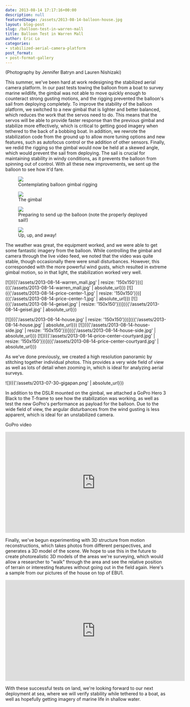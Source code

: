 ```yaml
---
date: 2013-08-14 17:17:16+00:00
description: null
featuredImage: /assets/2013-08-14-balloon-house.jpg
layout: blog-post
slug: /balloon-test-in-warren-mall
title: Balloon Test in Warren Mall
author: Eric Lo
categories:
- stabilized-aerial-camera-platform
post_format:
- post-format-gallery
---
```

(Photography by Jennifer Batryn and Lauren Nishizaki)

This summer, we've been hard at work redesigning the stabilized aerial camera platform. In our past tests towing the balloon from a boat to survey marine wildlife, the gimbal was not able to move quickly enough to counteract strong gusting motions, and the rigging prevented the balloon's sail from deploying completely. To improve the stability of the balloon platform, we switched to a new gimbal that is lighter and better balanced, which reduces the work that the servos need to do. This means that the servos will be able to provide faster response than the previous gimbal and stabilize more effectively, which is critical to getting good imagery when tethered to the back of a bobbing boat. In addition, we rewrote the stabilization code from the ground up to allow more tuning options and new features, such as autofocus control or the addition of other sensors. Finally, we redid the rigging so the gimbal would now be held at a skewed angle, which would prevent the sail from deploying. The sail is crucial for maintaining stability in windy conditions, as it prevents the balloon from spinning out of control. With all these new improvements, we sent up the balloon to see how it'd fare.

<figure>
<a href="{{'/assets/2013-08-14-rigging.jpg' | absolute_url}}"><img src="{{'/assets/2013-08-14-rigging.jpg' | resize: '670x448>'}}"></a>
<figcaption>
Contemplating balloon gimbal rigging
</figcaption>
</figure>

<figure>
<a href="{{'/assets/2013-08-14-gimbal.jpg' | absolute_url}}"><img src="{{'/assets/2013-08-14-gimbal.jpg' | resize: '670x448>'}}"></a>
<figcaption>
The gimbal
</figcaption>
</figure>

<figure>
<a href="{{'/assets/2013-08-14-eric-nathan-balloon.jpg' | absolute_url}}"><img src="{{'/assets/2013-08-14-eric-nathan-balloon.jpg' | resize: '670x448>'}}"></a>
<figcaption>
Preparing to send up the balloon (note the properly deployed sail!)
</figcaption>
</figure>

<figure>
<a href="{{'/assets/2013-08-14-balloon-away.jpg' | absolute_url}}"><img src="{{'/assets/2013-08-14-balloon-away.jpg' | resize: '670x448>'}}"></a>
<figcaption>
Up, up, and away!
</figcaption>
</figure>

The weather was great, the equipment worked, and we were able to get some fantastic imagery from the balloon. While controlling the gimbal and camera through the live video feed, we noted that the video was quite stable, though occasionally there were small disturbances. However, this corresponded with the more powerful wind gusts, which resulted in extreme gimbal motion, so in that light, the stabilization worked very well.

[![]({{'/assets/2013-08-14-warren_mall.jpg' | resize: '150x150'}})]({{'/assets/2013-08-14-warren_mall.jpg' | absolute_url}})
[![]({{'/assets/2013-08-14-price-center-1.jpg' | resize: '150x150'}})]({{'/assets/2013-08-14-price-center-1.jpg' | absolute_url}})
[![]({{'/assets/2013-08-14-geisel.jpg' | resize: '150x150'}})]({{'/assets/2013-08-14-geisel.jpg' | absolute_url}})

[![]({{'/assets/2013-08-14-house.jpg' | resize: '150x150'}})]({{'/assets/2013-08-14-house.jpg' | absolute_url}})
[![]({{'/assets/2013-08-14-house-side.jpg' | resize: '150x150'}})]({{'/assets/2013-08-14-house-side.jpg' | absolute_url}})
[![]({{'/assets/2013-08-14-price-center-courtyard.jpg' | resize: '150x150'}})]({{'/assets/2013-08-14-price-center-courtyard.jpg' | absolute_url}})

As we've done previously, we created a high resolution panoramic by stitching together individual photos. This provides a very wide field of view as well as lots of detail when zooming in, which is ideal for analyzing aerial surveys.

![]({{'/assets/2013-07-30-gigapan.png' | absolute_url}})

In addition to the DSLR mounted on the gimbal, we attached a GoPro Hero 3 Black to the T-frame to see how the stabilization was working, as well as test the new GoPro's performance as payload for the balloon. Due to the wide field of view, the angular disturbances from the wind gusting is less apparent, which is ideal for an unstabilized camera.

GoPro video

<iframe width="560" height="315" src="https://www.youtube.com/embed/UqeC0Drys10?si=HmHAEzaLaNFMxKjn" title="YouTube video player" frameborder="0" allow="accelerometer; autoplay; clipboard-write; encrypted-media; gyroscope; picture-in-picture; web-share" allowfullscreen></iframe>

Finally, we've begun experimenting with 3D structure from motion reconstructions, which takes photos from different perspectives, and generates a 3D model of the scene. We hope to use this in the future to create photorealistic 3D models of the areas we're surveying, which would allow a researcher to "walk" through the area and see the relative position of terrain or interesting features without going out in the field again. Here's a sample from our pictures of the house on top of EBU1.

<iframe width="560" height="315" src="https://www.youtube.com/embed/gDJPp5WQOFw?si=ze0z_5lvEhBaQP6_" title="YouTube video player" frameborder="0" allow="accelerometer; autoplay; clipboard-write; encrypted-media; gyroscope; picture-in-picture; web-share" allowfullscreen></iframe>

With these successful tests on land, we're looking forward to our next deployment at sea, where we will verify stability while tethered to a boat, as well as hopefully getting imagery of marine life in shallow water.
